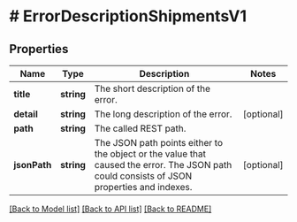 # # ErrorDescriptionShipmentsV1

## Properties

Name | Type | Description | Notes
------------ | ------------- | ------------- | -------------
**title** | **string** | The short description of the error. |
**detail** | **string** | The long description of the error. | [optional]
**path** | **string** | The called REST path. |
**jsonPath** | **string** | The JSON path points either to the object or the value that caused the error. The JSON path could consists of JSON properties and indexes. | [optional]

[[Back to Model list]](../../README.md#models) [[Back to API list]](../../README.md#endpoints) [[Back to README]](../../README.md)
